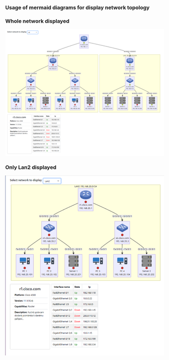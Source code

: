 ### Usage of mermaid diagrams for display network topology

### Whole network displayed
![Whole network displayed](./docs/map-all.png)

### Only Lan2 displayed
![Only Lan2 displayed](./docs/map-lan2.png)
